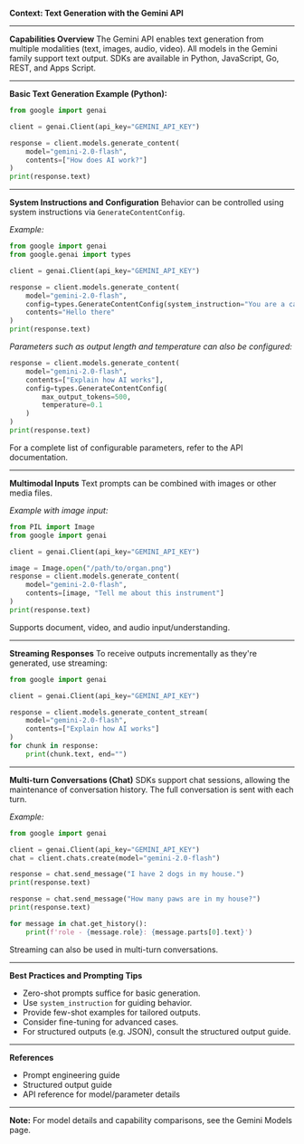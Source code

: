 **Context: Text Generation with the Gemini API**

---

**Capabilities Overview**
The Gemini API enables text generation from multiple modalities (text, images, audio, video). All models in the Gemini family support text output. SDKs are available in Python, JavaScript, Go, REST, and Apps Script.

---

**Basic Text Generation Example (Python):**

```python
from google import genai

client = genai.Client(api_key="GEMINI_API_KEY")

response = client.models.generate_content(
    model="gemini-2.0-flash",
    contents=["How does AI work?"]
)
print(response.text)
```

---

**System Instructions and Configuration**
Behavior can be controlled using system instructions via `GenerateContentConfig`.

_Example:_

```python
from google import genai
from google.genai import types

client = genai.Client(api_key="GEMINI_API_KEY")

response = client.models.generate_content(
    model="gemini-2.0-flash",
    config=types.GenerateContentConfig(system_instruction="You are a cat. Your name is Neko."),
    contents="Hello there"
)
print(response.text)
```

_Parameters such as output length and temperature can also be configured:_

```python
response = client.models.generate_content(
    model="gemini-2.0-flash",
    contents=["Explain how AI works"],
    config=types.GenerateContentConfig(
        max_output_tokens=500,
        temperature=0.1
    )
)
print(response.text)
```

For a complete list of configurable parameters, refer to the API documentation.

---

**Multimodal Inputs**
Text prompts can be combined with images or other media files.

_Example with image input:_

```python
from PIL import Image
from google import genai

client = genai.Client(api_key="GEMINI_API_KEY")

image = Image.open("/path/to/organ.png")
response = client.models.generate_content(
    model="gemini-2.0-flash",
    contents=[image, "Tell me about this instrument"]
)
print(response.text)
```

Supports document, video, and audio input/understanding.

---

**Streaming Responses**
To receive outputs incrementally as they're generated, use streaming:

```python
from google import genai

client = genai.Client(api_key="GEMINI_API_KEY")

response = client.models.generate_content_stream(
    model="gemini-2.0-flash",
    contents=["Explain how AI works"]
)
for chunk in response:
    print(chunk.text, end="")
```

---

**Multi-turn Conversations (Chat)**
SDKs support chat sessions, allowing the maintenance of conversation history. The full conversation is sent with each turn.

_Example:_

```python
from google import genai

client = genai.Client(api_key="GEMINI_API_KEY")
chat = client.chats.create(model="gemini-2.0-flash")

response = chat.send_message("I have 2 dogs in my house.")
print(response.text)

response = chat.send_message("How many paws are in my house?")
print(response.text)

for message in chat.get_history():
    print(f'role - {message.role}: {message.parts[0].text}')
```

Streaming can also be used in multi-turn conversations.

---

**Best Practices and Prompting Tips**

-   Zero-shot prompts suffice for basic generation.
-   Use `system_instruction` for guiding behavior.
-   Provide few-shot examples for tailored outputs.
-   Consider fine-tuning for advanced cases.
-   For structured outputs (e.g. JSON), consult the structured output guide.

---

**References**

-   Prompt engineering guide
-   Structured output guide
-   API reference for model/parameter details

---

**Note:** For model details and capability comparisons, see the Gemini Models page.
